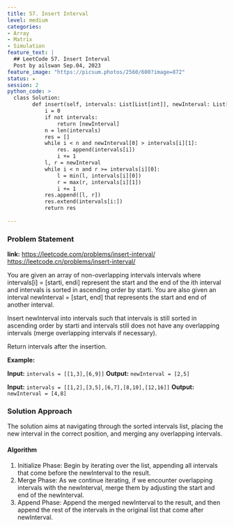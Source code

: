 ```yaml
---
title: 57. Insert Interval
level: medium
categories:
- Array
- Matrix
- Simulation
feature_text: |
  ## LeetCode 57. Insert Interval
  Post by ailswan Sep.04, 2023
feature_image: "https://picsum.photos/2560/600?image=872"
status: ★
session: 2
python_code: >
  class Solution:
        def insert(self, intervals: List[List[int]], newInterval: List[int]) -> List[List[int]]:
            i = 0
            if not intervals:
                return [newInterval]
            n = len(intervals)
            res = []
            while i < n and newInterval[0] > intervals[i][1]:
                res. append(intervals[i])
                i += 1
            l, r = newInterval
            while i < n and r >= intervals[i][0]:
                l = min(l, intervals[i][0])
                r = max(r, intervals[i][1])
                i += 1
            res.append([l, r])
            res.extend(intervals[i:])
            return res
        
---
```


### Problem Statement
**link:**
https://leetcode.com/problems/insert-interval/
https://leetcode.cn/problems/insert-interval/


You are given an array of non-overlapping intervals intervals where intervals[i] = [starti, endi] represent the start and the end of the ith interval and intervals is sorted in ascending order by starti. You are also given an interval newInterval = [start, end] that represents the start and end of another interval.

Insert newInterval into intervals such that intervals is still sorted in ascending order by starti and intervals still does not have any overlapping intervals (merge overlapping intervals if necessary).

Return intervals after the insertion.

**Example:**

**Input:** `intervals = [[1,3],[6,9]]`
**Output:** `newInterval = [2,5]`

**Input:** `intervals = [[1,2],[3,5],[6,7],[8,10],[12,16]]`
**Output:** `newInterval = [4,8]`


### Solution Approach

The solution aims at navigating through the sorted intervals list, placing the new interval in the correct position, and merging any overlapping intervals.

#### Algorithm
1. Initialize Phase: Begin by iterating over the list, appending all intervals that come before the newInterval to the result.
2. Merge Phase: As we continue iterating, if we encounter overlapping intervals with the newInterval, merge them by adjusting the start and end of the newInterval.
3. Append Phase: Append the merged newInterval to the result, and then append the rest of the intervals in the original list that come after newInterval.
 
